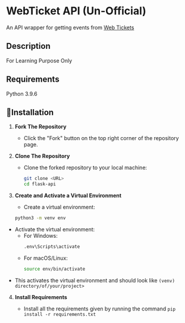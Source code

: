 # WebTicket API (Un-Official)

An API wrapper for getting events from [Web Tickets](https://www.webtickets.co.za/)

## Description

For Learning Purpose Only

## Requirements

Python 3.9.6

## 📌Installation

1. **Fork The Repository**
   - Click the "Fork" button on the top right corner of the repository page.

2. **Clone The Repository**
   - Clone the forked repository to your local machine:
     ```bash
     git clone <URL>
     cd flask-api
     ```

3.  **Create and Activate a Virtual Environment**
     - Create a virtual environment:
     ```bash
     python3 -m venv env
     ```
   - Activate the virtual environment:
     - For Windows:
       ```bash
       .env\Scripts\activate
       ```
     - For macOS/Linux:
       ```bash
       source env/bin/activate
       ```
   - This activates the virtual environment and should look like `(venv) directory/of/your/project>`

4. **Install Requirements**

   - Install all the requirements given by running the command `pip install -r requirements.txt`